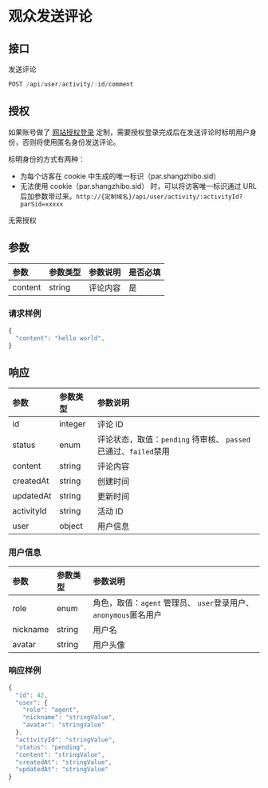 # 观众发送评论

## 接口

发送评论

```javascript
POST /api/user/activity/:id/comment
```

## 授权
如果账号做了 [网站授权登录](https://app.gitbook.com/@shangzhibo/s/api/~/edit/drafts/-LhDpo84CH5FFsDi5T1z/ke-hu-wang-zhan-shou-quan-deng-lu/ke-hu-wang-zhan-shou-quan-deng-lu) 定制，需要授权登录完成后在发送评论时标明用户身份，否则将使用匿名身份发送评论。

标明身份的方式有两种：

* 为每个访客在 cookie 中生成的唯一标识（par.shangzhibo.sid）
* 无法使用 cookie（par.shangzhibo.sid） 时，可以将访客唯一标识通过 URL 后加参数带过来。`http://{定制域名}/api/user/activity/:activityId?parSid=xxxxx`

无需授权

## 参数

| 参数 | 参数类型 | 参数说明 | 是否必填 |
| :--- | :--- | :--- | :--- |
| content | string | 评论内容 | 是 |

### 请求样例

```javascript
{
  "content": "hello world",
}
```

## 响应

| 参数 | 参数类型 | 参数说明 |
| :--- | :--- | :--- |
| id | integer | 评论 ID |
| status | enum | 评论状态，取值：`pending` 待审核、 `passed`已通过、`failed`禁用 |
| content | string | 评论内容 |
| createdAt | string | 创建时间 |
| updatedAt | string | 更新时间 |
| activityId | string | 活动 ID |
| user | object | 用户信息 |

### 用户信息

| 参数 | 参数类型 | 参数说明 |
| :--- | :--- | :--- |
| role | enum | 角色，取值：`agent` 管理员、 `user`登录用户、`anonymous`匿名用户 |
| nickname | string | 用户名 |
| avatar | string | 用户头像 |

### 响应样例

```javascript
{
  "id": 42,
  "user": {
    "role": "agent",
    "nickname": "stringValue",
    "avatar": "stringValue"
  },
  "activityId": "stringValue",
  "status": "pending",
  "content": "stringValue",
  "createdAt": "stringValue",
  "updatedAt": "stringValue"
}
```

